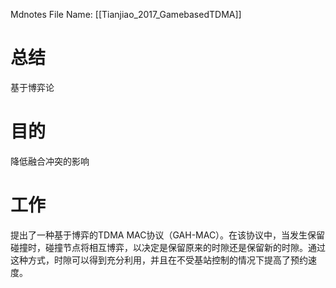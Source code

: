  Mdnotes File Name: [[Tianjiao_2017_GamebasedTDMA]]

# 总结
基于博弈论

# 目的
降低融合冲突的影响

# 工作
提出了一种基于博弈的TDMA MAC协议（GAH-MAC）。在该协议中，当发生保留碰撞时，碰撞节点将相互博弈，以决定是保留原来的时隙还是保留新的时隙。通过这种方式，时隙可以得到充分利用，并且在不受基站控制的情况下提高了预约速度。